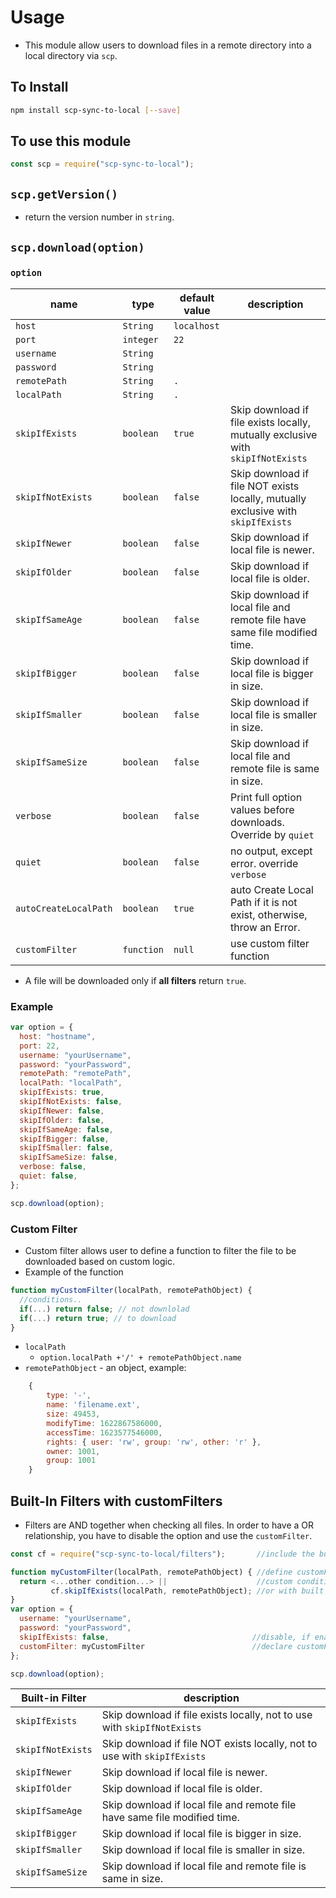 # Usage

- This module allow users to download files in a remote directory into a local directory via `scp`.

## To Install

```bash
npm install scp-sync-to-local [--save]
```

## To use this module

```js
const scp = require("scp-sync-to-local");
```

## `scp.getVersion()`

- return the version number in `string`.

## `scp.download(option)`

### `option`

| name                  | type       | default value | description                                                                      |
| --------------------- | ---------- | ------------- | -------------------------------------------------------------------------------- |
| `host`                | `String`   | `localhost`   |                                                                                  |
| `port`                | `integer`  | `22`          |                                                                                  |
| `username`            | `String`   |               |                                                                                  |
| `password`            | `String`   |               |                                                                                  |
| `remotePath`          | `String`   | `.`           |                                                                                  |
| `localPath`           | `String`   | `.`           |                                                                                  |
| `skipIfExists`        | `boolean`  | `true`        | Skip download if file exists locally, mutually exclusive with `skipIfNotExists`  |
| `skipIfNotExists`     | `boolean`  | `false`       | Skip download if file NOT exists locally, mutually exclusive with `skipIfExists` |
| `skipIfNewer`         | `boolean`  | `false`       | Skip download if local file is newer.                                            |
| `skipIfOlder`         | `boolean`  | `false`       | Skip download if local file is older.                                            |
| `skipIfSameAge`       | `boolean`  | `false`       | Skip download if local file and remote file have same file modified time.        |
| `skipIfBigger`        | `boolean`  | `false`       | Skip download if local file is bigger in size.                                   |
| `skipIfSmaller`       | `boolean`  | `false`       | Skip download if local file is smaller in size.                                  |
| `skipIfSameSize`      | `boolean`  | `false`       | Skip download if local file and remote file is same in size.                     |
| `verbose`             | `boolean`  | `false`       | Print full option values before downloads. Override by `quiet`                   |
| `quiet`               | `boolean`  | `false`       | no output, except error. override `verbose`                                      |
| `autoCreateLocalPath` | `boolean`  | `true`        | auto Create Local Path if it is not exist, otherwise, throw an Error.            |
| `customFilter`        | `function` | `null`        | use custom filter function                                                       |

- A file will be downloaded only if **all filters** return `true`.

### Example

```js
var option = {
  host: "hostname",
  port: 22,
  username: "yourUsername",
  password: "yourPassword",
  remotePath: "remotePath",
  localPath: "localPath",
  skipIfExists: true,
  skipIfNotExists: false,
  skipIfNewer: false,
  skipIfOlder: false,
  skipIfSameAge: false,
  skipIfBigger: false,
  skipIfSmaller: false,
  skipIfSameSize: false,
  verbose: false,
  quiet: false,
};

scp.download(option);
```

### Custom Filter

- Custom filter allows user to define a function to filter the file to be downloaded based on custom logic.
- Example of the function

```js
function myCustomFilter(localPath, remotePathObject) {
  //conditions..
  if(...) return false; // not downlolad
  if(...) return true; // to download
}
```

- `localPath`
  - `option.localPath +'/' + remotePathObject.name`
- `remotePathObject` - an object, example:

```js
    {
        type: '-',
        name: 'filename.ext',
        size: 49453,
        modifyTime: 1622867586000,
        accessTime: 1623577546000,
        rights: { user: 'rw', group: 'rw', other: 'r' },
        owner: 1001,
        group: 1001
    }
```

## Built-In Filters with customFilters

- Filters are AND together when checking all files. In order to have a OR relationship, you have to disable the option and use the `customFilter`.

```js
const cf = require("scp-sync-to-local/filters");       //include the built-in filters

function myCustomFilter(localPath, remotePathObject) { //define customFilters
  return <...other condition...> ||                    //custom condition
         cf.skipIfExists(localPath, remotePathObject); //or with built in filters
}
var option = {
  username: "yourUsername",
  password: "yourPassword",
  skipIfExists: false,                                //disable, if enable, this will an AND condition
  customFilter: myCustomFilter                        //declare customFilter
};

scp.download(option);
```

| Built-in Filter   | description                                                               |
| ----------------- | ------------------------------------------------------------------------- |
| `skipIfExists`    | Skip download if file exists locally, not to use with `skipIfNotExists`   |
| `skipIfNotExists` | Skip download if file NOT exists locally, not to use with `skipIfExists`  |
| `skipIfNewer`     | Skip download if local file is newer.                                     |
| `skipIfOlder`     | Skip download if local file is older.                                     |
| `skipIfSameAge`   | Skip download if local file and remote file have same file modified time. |
| `skipIfBigger`    | Skip download if local file is bigger in size.                            |
| `skipIfSmaller`   | Skip download if local file is smaller in size.                           |
| `skipIfSameSize`  | Skip download if local file and remote file is same in size.              |
